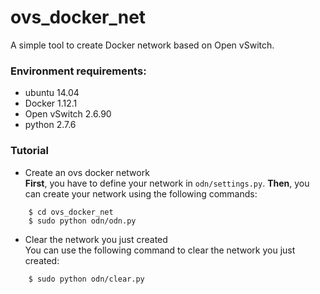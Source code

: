 # ovs_docker_net
A simple tool to create Docker network based on Open vSwitch.
### Environment requirements:

 - ubuntu 14.04
 - Docker 1.12.1
 - Open vSwitch 2.6.90
 - python 2.7.6

### Tutorial

 - Create an ovs docker network<br />
**First**, you have to define your network in ```odn/settings.py```.
**Then**, you can create your network using the following commands:
```
    $ cd ovs_docker_net
    $ sudo python odn/odn.py
```
 - Clear the network you just created<br />
You can use the following command to clear the network you just created:
```
    $ sudo python odn/clear.py
```
